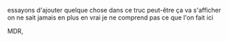 essayons d'ajouter quelque chose dans ce truc 
peut-être ça va s'afficher 
on ne sait jamais en plus en vrai je ne comprend pas ce que l'on fait ici 

MDR,

